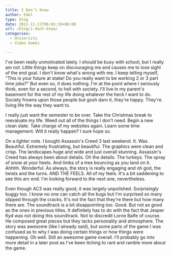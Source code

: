 ```yaml
---
title: I Don’t Know
author: Edel
type: blog
date: 2012-11-21T06:03:19+00:00
url: /blog/i-dont-know/
categories:
  - University
  - Video Games

---
```

I've been really unmotivated lately. I _should_ be busy with school, but I really am not. Little things keep on discouraging me and causes me to lose sight of the end goal. I don't know what's wrong with me. I keep telling myself, "This is your future at stake! Do you really want to be working 2 or 3 part time jobs?" But even so, it does nothing. I'm at the point where I seriously think, even for a second, to hell with society. I'll live in my parent's basement for the rest of my life doing whatever the heck I want to do. Society frowns upon those people but gosh darn it, they're happy. They're living life the way they want to.

I really just want the semester to be over. Take the Christmas break to reevaluate my life. Weed out all of the things I don't need. Begin a new clean slate. Take charge of my websites again. Learn some time management. Will it really happen? I sure hope so.

On a lighter note. I bought Assassin's Creed 3 last weekend. It. Was. Beautiful. Extremely frustrating, but beautiful. The graphics were clean and crisp. The landscapes huge and wide and just overall stunning. Assassin's Creed has always been about details. Oh the details. The turkeys. The spray of snow at your heels. And limbs of a tree bouncing as you land on it. Ahhhh. Wonderful. As always, the story is really engaging and oh god, the twists and the turns. AND THE FEELS. All of my feels. It's a bit saddening to see this arc end. I'm looking forward to the next one, nevertheless.

Even though AC3 was really good, it was largely unpolished. Surprisingly buggy too. I know no one can catch all the bugs but I'm surprised so many slipped through the cracks. It's not the fact that they're there but how many there are. The soundtrack is a bit disappointing too. Good. But not as good as the ones in previous titles. It definitely has to do with the fact that Jesper Kyd was not doing this soundtrack. Not to discredit Lorne Balfe of course. He composed great pieces but they lacks personality and atmosphere. The story was awesome (like I already said), but some parts of the game I was confused as to why I was doing certain things or how things were happening. Oh well. Still an awesome game overall. I'll probably go into more detail in a later post as I've been itching to rant and ramble more about the game.


